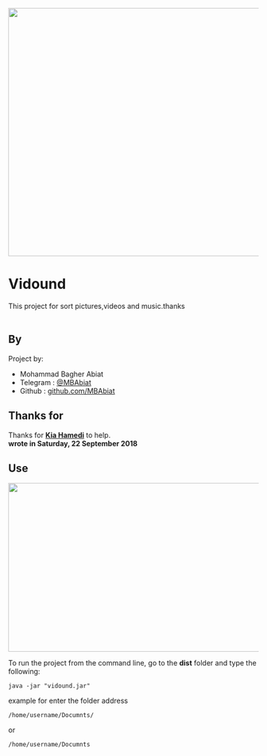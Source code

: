 
<img src="https://preview.ibb.co/ebNkg9/Vidound.png" width="1280" height="500" /><br />

# Vidound
This project for sort pictures,videos and music.thanks<br /><br />

## By 

Project by:
- Mohammad Bagher Abiat 
- Telegram : [@MBAbiat](https://t.me/MBAbiat)
- Github : [github.com/MBAbiat](https://github.com/MBAbiat)<br />
 

## Thanks for

Thanks for [<b>Kia Hamedi</b>](https://t.me/happy722) to help.<br />
<b>wrote in Saturday, 22 September 2018</b>



## Use
<img src="https://media.giphy.com/media/443DcGspHzBCaOFfFh/giphy.gif" width="900" height="340" />

To run the project from the command line, go to the <b>dist</b> folder and
type the following:

```
java -jar "vidound.jar"
```
example for enter the folder address
```
/home/username/Documnts/
```
or 
```
/home/username/Documnts
```

